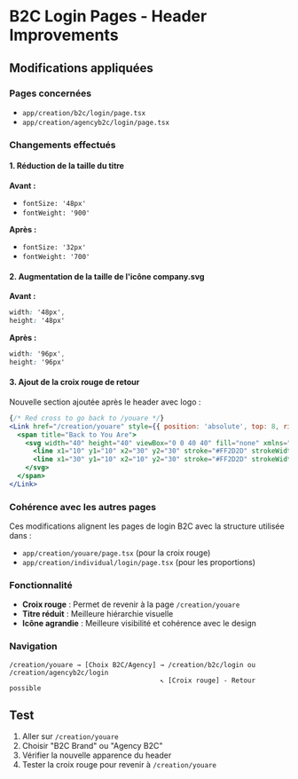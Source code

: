 # B2C Login Pages - Header Improvements

## Modifications appliquées

### Pages concernées
- `app/creation/b2c/login/page.tsx`
- `app/creation/agencyb2c/login/page.tsx`

### Changements effectués

#### 1. Réduction de la taille du titre
**Avant :**
- `fontSize: '48px'`
- `fontWeight: '900'`

**Après :**
- `fontSize: '32px'`
- `fontWeight: '700'`

#### 2. Augmentation de la taille de l'icône company.svg
**Avant :**
```css
width: '48px',
height: '48px'
```

**Après :**
```css
width: '96px',
height: '96px'
```

#### 3. Ajout de la croix rouge de retour
Nouvelle section ajoutée après le header avec logo :

```jsx
{/* Red cross to go back to /youare */}
<Link href="/creation/youare" style={{ position: 'absolute', top: 8, right: 24, zIndex: 10 }}>
  <span title="Back to You Are">
    <svg width="40" height="40" viewBox="0 0 40 40" fill="none" xmlns="http://www.w3.org/2000/svg">
      <line x1="10" y1="10" x2="30" y2="30" stroke="#FF2D2D" strokeWidth="3" strokeLinecap="round" />
      <line x1="30" y1="10" x2="10" y2="30" stroke="#FF2D2D" strokeWidth="3" strokeLinecap="round" />
    </svg>
  </span>
</Link>
```

### Cohérence avec les autres pages
Ces modifications alignent les pages de login B2C avec la structure utilisée dans :
- `app/creation/youare/page.tsx` (pour la croix rouge)
- `app/creation/individual/login/page.tsx` (pour les proportions)

### Fonctionnalité
- **Croix rouge** : Permet de revenir à la page `/creation/youare`
- **Titre réduit** : Meilleure hiérarchie visuelle
- **Icône agrandie** : Meilleure visibilité et cohérence avec le design

### Navigation
```
/creation/youare → [Choix B2C/Agency] → /creation/b2c/login ou /creation/agencyb2c/login
                                      ↖ [Croix rouge] - Retour possible
```

## Test
1. Aller sur `/creation/youare`
2. Choisir "B2C Brand" ou "Agency B2C"
3. Vérifier la nouvelle apparence du header
4. Tester la croix rouge pour revenir à `/creation/youare` 